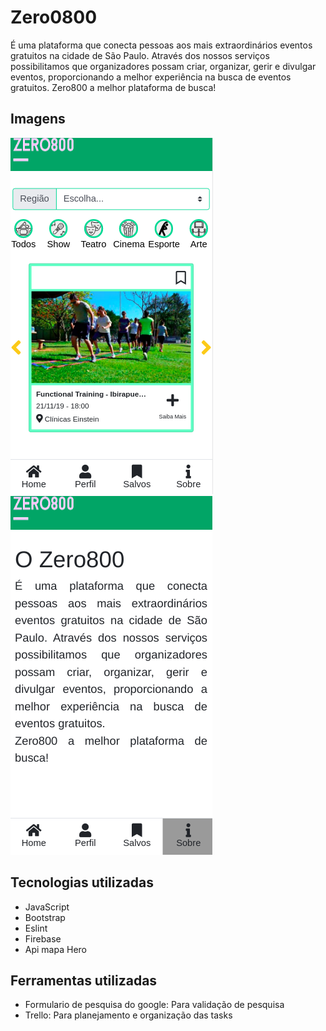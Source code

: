 # Zero0800

   É uma plataforma que conecta pessoas aos mais extraordinários eventos gratuitos na cidade de São Paulo. Através dos nossos serviços possibilitamos que organizadores possam criar, organizar, gerir e divulgar eventos, proporcionando a melhor experiência na busca de eventos gratuitos. 
   Zero800 a melhor plataforma de busca!

## Imagens 

![home](./src/img/home.png)  ![info](./src/img/info.png)

## Tecnologias utilizadas

- JavaScript
- Bootstrap
- Eslint
- Firebase
- Api mapa Hero

## Ferramentas utilizadas
- Formulario de pesquisa do google: Para validação de pesquisa
- Trello: Para planejamento e organização das tasks



